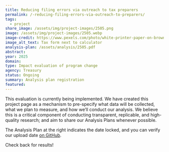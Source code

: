 ```yaml
---
title: Reducing filing errors via outreach to tax preparers
permalink: /-reducing-filing-errors-via-outreach-to-preparers/
tags:
  - project
share_image: /assets/img/project-images/2505.png
image: /assets/img/project-images/2505.webp
image-credit: https://www.pexels.com/photo/white-printer-paper-on-brown-wooden-table-6964138/
image_alt_text: Tax form next to calculator
analysis-plan: /assets/analysis/2505.pdf
abstract:
year: 2025
domain:
type: Impact evaluation of program change
agency: Treasury
status: Ongoing
summary: Analysis plan registration
featured:
---
```


This evaluation is currently being implemented. We have created this project page as a mechanism to pre-specify what data will be collected, what we plan to measure, and how we’ll conduct our analysis. We believe this is a critical component of conducting transparent, replicable, and high-quality research; and aim to share our Analysis Plans whenever possible.

The Analysis Plan at the right indicates the date locked, and you can verify our upload date <a class="usa-link usa-link--external" href="https://github.com/gsa-oes/office-of-evaluation-sciences/commits/master/assets/analysis/2505.pdf">on GitHub</a>.

Check back for results!
